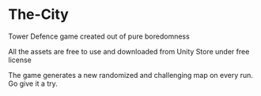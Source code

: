 # The-City
Tower Defence game created out of pure boredomness

All the assets are free to use and downloaded from Unity Store under free license

The game generates a new randomized and challenging map on every run. Go give it a try.
